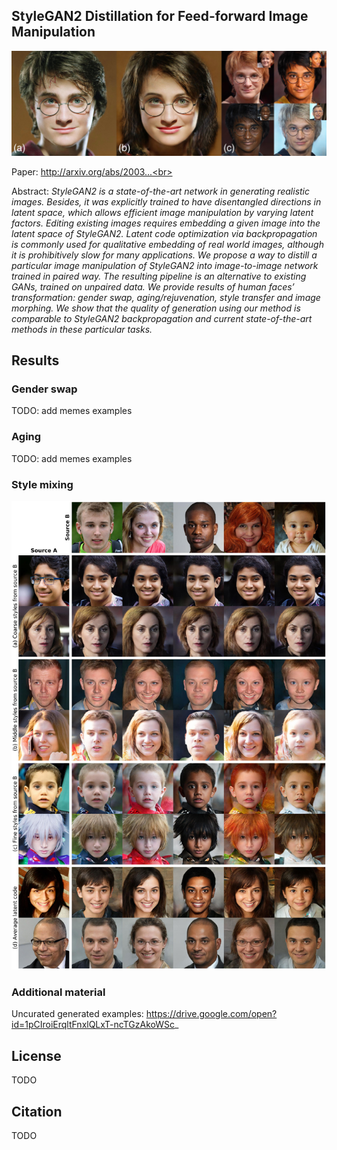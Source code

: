 ## StyleGAN2 Distillation for Feed-forward Image Manipulation
![Title image](./imgs/title.jpg)

Paper: http://arxiv.org/abs/2003...<br>

Abstract: *StyleGAN2 is a state-of-the-art network in generating realistic images. Besides, it was explicitly trained to have disentangled directions in latent space, which allows efficient image manipulation by varying latent factors. Editing existing images requires embedding a given image into the latent space of StyleGAN2. Latent code optimization via backpropagation is commonly used for qualitative embedding of real world images, although it is prohibitively slow for many applications. We propose a way to distill a particular image manipulation of StyleGAN2 into image-to-image network trained in paired way. The resulting pipeline is an alternative to existing GANs, trained on unpaired data. We provide results of human faces’ transformation: gender swap, aging/rejuvenation, style transfer and image morphing. We show that the quality of generation using our method is comparable to StyleGAN2 backpropagation and current state-of-the-art methods in these particular tasks.*

## Results
### Gender swap
TODO: add memes examples

### Aging
TODO: add memes examples

### Style mixing
![Style mixing](./imgs/style_mixing.jpg)

### Additional material
Uncurated generated examples: https://drive.google.com/open?id=1pCIroiErqltFnxlQLxT-ncTGzAkoWSc_

## License
TODO

## Citation
TODO